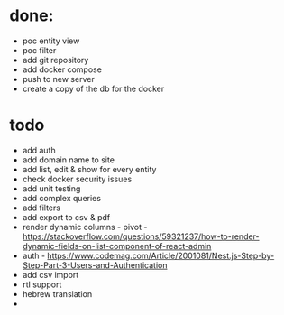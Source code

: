 # done:
* poc entity view
* poc filter
* add git repository
* add docker compose
* push to new server
* create a copy of the db for the docker

# todo
* add auth
* add domain name to site
* add list, edit & show for every entity
* check docker security issues
* add unit testing
* add complex queries
* add filters
* add export to csv & pdf
* render dynamic columns - pivot - https://stackoverflow.com/questions/59321237/how-to-render-dynamic-fields-on-list-component-of-react-admin
* auth - https://www.codemag.com/Article/2001081/Nest.js-Step-by-Step-Part-3-Users-and-Authentication
* add csv import
* rtl support
* hebrew translation
* 